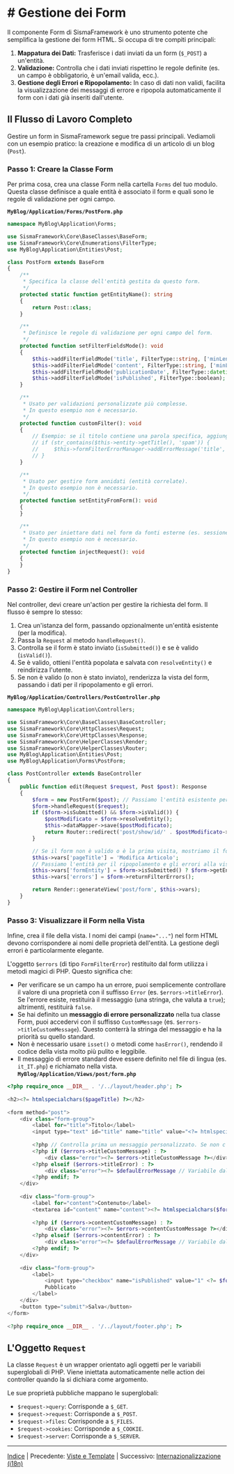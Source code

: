 # # Gestione dei Form

Il componente Form di SismaFramework è uno strumento potente che semplifica la gestione dei form HTML. Si occupa di tre compiti principali:

1. **Mappatura dei Dati:** Trasferisce i dati inviati da un form (`$_POST`) a un'entità.
2. **Validazione:** Controlla che i dati inviati rispettino le regole definite (es. un campo è obbligatorio, è un'email valida, ecc.).
3. **Gestione degli Errori e Ripopolamento:** In caso di dati non validi, facilita la visualizzazione dei messaggi di errore e ripopola automaticamente il form con i dati già inseriti dall'utente.

## Il Flusso di Lavoro Completo

Gestire un form in SismaFramework segue tre passi principali. Vediamoli con un esempio pratico: la creazione e modifica di un articolo di un blog (`Post`).

### Passo 1: Creare la Classe Form

Per prima cosa, crea una classe Form nella cartella `Forms` del tuo modulo. Questa classe definisce a quale entità è associato il form e quali sono le regole di validazione per ogni campo.

**`MyBlog/Application/Forms/PostForm.php`**

```php
namespace MyBlog\Application\Forms;

use SismaFramework\Core\BaseClasses\BaseForm;
use SismaFramework\Core\Enumerations\FilterType;
use MyBlog\Application\Entities\Post;

class PostForm extends BaseForm
{
    /**
     * Specifica la classe dell'entità gestita da questo form.
     */
    protected static function getEntityName(): string
    {
        return Post::class;
    }

    /**
     * Definisce le regole di validazione per ogni campo del form.
     */
    protected function setFilterFieldsMode(): void
    {
        $this->addFilterFieldMode('title', FilterType::string, ['minLength' => 3, 'maxLength' => 255]);
        $this->addFilterFieldMode('content', FilterType::string, ['minLength' => 10]);
        $this->addFilterFieldMode('publicationDate', FilterType::datetime, [], true); // Il campo può essere nullo
        $this->addFilterFieldMode('isPublished', FilterType::boolean);
    }

    /**
     * Usato per validazioni personalizzate più complesse.
     * In questo esempio non è necessario.
     */
    protected function customFilter(): void
    {
        // Esempio: se il titolo contiene una parola specifica, aggiungi un errore.
        // if (str_contains($this->entity->getTitle(), 'spam')) {
        //     $this->formFilterErrorManager->addErrorMessage('title', 'Il titolo non può contenere la parola "spam".');
        // }
    }

    /**
     * Usato per gestire form annidati (entità correlate).
     * In questo esempio non è necessario.
     */
    protected function setEntityFromForm(): void
    {
    }

    /**
     * Usato per iniettare dati nel form da fonti esterne (es. sessione).
     * In questo esempio non è necessario.
     */
    protected function injectRequest(): void
    {
    }
} 
```

### Passo 2: Gestire il Form nel Controller

Nel controller, devi creare un'action per gestire la richiesta del form. Il flusso è sempre lo stesso:

1. Crea un'istanza del form, passando opzionalmente un'entità esistente (per la modifica).
2. Passa la `Request` al metodo `handleRequest()`.
3. Controlla se il form è stato inviato (`isSubmitted()`) e se è valido (`isValid()`).
4. Se è valido, ottieni l'entità popolata e salvata con `resolveEntity()` e reindirizza l'utente.
5. Se non è valido (o non è stato inviato), renderizza la vista del form, passando i dati per il ripopolamento e gli errori.

**`MyBlog/Application/Controllers/PostController.php`**

```php
namespace MyBlog\Application\Controllers;

use SismaFramework\Core\BaseClasses\BaseController;
use SismaFramework\Core\HttpClasses\Request;
use SismaFramework\Core\HttpClasses\Response;
use SismaFramework\Core\HelperClasses\Render;
use SismaFramework\Core\HelperClasses\Router;
use MyBlog\Application\Entities\Post;
use MyBlog\Application\Forms\PostForm;

class PostController extends BaseController
{
    public function edit(Request $request, Post $post): Response
    {
        $form = new PostForm($post); // Passiamo l'entità esistente per la modifica
        $form->handleRequest($request);
        if ($form->isSubmitted() && $form->isValid()) {
            $postModificato = $form->resolveEntity();
            $this->dataMapper->save($postModificato);
            return Router::redirect('post/show/id/' . $postModificato->getId());
        }

        // Se il form non è valido o è la prima visita, mostriamo il form
        $this->vars['pageTitle'] = 'Modifica Articolo';
        // Passiamo l'entità per il ripopolamento e gli errori alla vista
        $this->vars['formEntity'] = $form->isSubmitted() ? $form->getEntityDataToStandardEntity() : $post;
        $this->vars['errors'] = $form->returnFilterErrors();

        return Render::generateView('post/form', $this->vars);
    }
}
```

### Passo 3: Visualizzare il Form nella Vista

Infine, crea il file della vista. I nomi dei campi (`name="..."`) nel form HTML devono corrispondere ai nomi delle proprietà dell'entità. La gestione degli errori è particolarmente elegante.

L'oggetto `$errors` (di tipo `FormFilterError`) restituito dal form utilizza i metodi magici di PHP. Questo significa che:
*   Per verificare se un campo ha un errore, puoi semplicemente controllare il valore di una proprietà con il suffisso `Error` (es. `$errors->titleError`). Se l'errore esiste, restituirà il messaggio (una stringa, che valuta a `true`); altrimenti, restituirà `false`.
*   Se hai definito un **messaggio di errore personalizzato** nella tua classe Form, puoi accedervi con il suffisso `CustomMessage` (es. `$errors->titleCustomMessage`). Questo conterrà la stringa del messaggio e ha la priorità su quello standard.
*   Non è necessario usare `isset()` o metodi come `hasError()`, rendendo il codice della vista molto più pulito e leggibile.
*   Il messaggio di errore standard deve essere definito nel file di lingua (es. `it_IT.php`) e richiamato nella vista.
**`MyBlog/Application/Views/post/form.php`**

```php
<?php require_once __DIR__ . '/../layout/header.php'; ?>
    
<h2><?= htmlspecialchars($pageTitle) ?></h2>
    
<form method="post">
    <div class="form-group">
        <label for="title">Titolo</label>
        <input type="text" id="title" name="title" value="<?= htmlspecialchars($formEntity->getTitle() ?? '') ?>">
        
        <?php // Controlla prima un messaggio personalizzato. Se non c'è, controlla se c'è un errore standard e mostra il messaggio dal file di lingua. ?>
        <?php if ($errors->titleCustomMessage) : ?>
            <div class="error"><?= $errors->titleCustomMessage ?></div>
        <?php elseif ($errors->titleError) : ?>
            <div class="error"><?= $defaulErrorMessage // Variabile dal file di lingua (es. 'it_IT.php') ?></div>
        <?php endif; ?>
    </div>
    
    <div class="form-group">
        <label for="content">Contenuto</label>
        <textarea id="content" name="content"><?= htmlspecialchars($formEntity->getContent() ?? '') ?></textarea>
        
        <?php if ($errors->contentCustomMessage) : ?>
            <div class="error"><?= $errors->contentCustomMessage ?></div>
        <?php elseif ($errors->contentError) : ?>
            <div class="error"><?= $defaulErrorMessage // Variabile dal file di lingua ?></div>
        <?php endif; ?>
    </div>
    
    <div class="form-group">
        <label>
            <input type="checkbox" name="isPublished" value="1" <?= $formEntity->isPublished() ? 'checked' : '' ?>>
            Pubblicato
        </label>
    </div>
    <button type="submit">Salva</button>
</form>
    
<?php require_once __DIR__ . '/../layout/footer.php'; ?>
```

## L'Oggetto `Request`

La classe `Request` è un wrapper orientato agli oggetti per le variabili superglobali di PHP. Viene iniettata automaticamente nelle action dei controller quando la si dichiara come argomento.

Le sue proprietà pubbliche mappano le superglobali:

* `$request->query`: Corrisponde a `$_GET`.
* `$request->request`: Corrisponde a `$_POST`.
* `$request->files`: Corrisponde a `$_FILES`.
* `$request->cookies`: Corrisponde a `$_COOKIE`.
* `$request->server`: Corrisponde a `$_SERVER`.

* * *

[Indice](index.md) | Precedente: [Viste e Template](views.md) | Successivo: [Internazionalizzazione (i18n)](internationalization.md)
